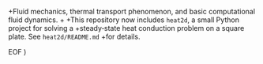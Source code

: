 
+Fluid mechanics, thermal transport phenomenon, and basic computational fluid dynamics.
+
+This repository now includes `heat2d`, a small Python project for solving a
+steady‑state heat conduction problem on a square plate. See `heat2d/README.md`
+for details.
 
EOF
)
